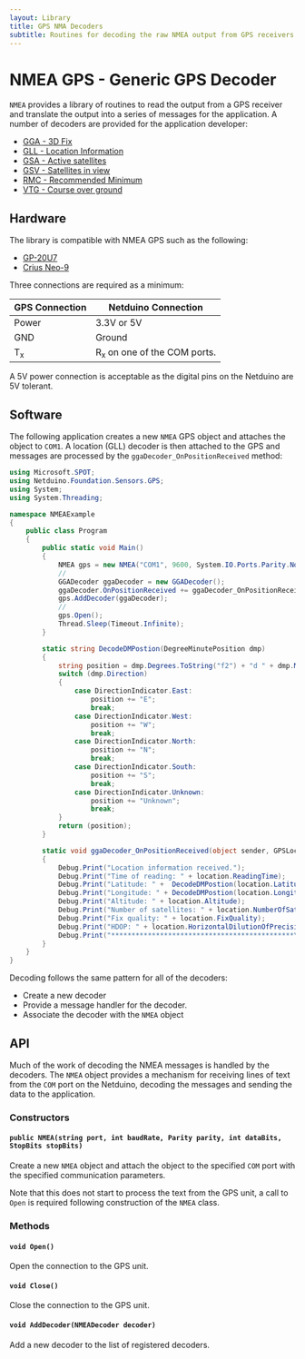 ```yaml
---
layout: Library
title: GPS NMA Decoders
subtitle: Routines for decoding the raw NMEA output from GPS receivers.
---
```


# NMEA GPS - Generic GPS Decoder

`NMEA` provides a library of routines to read the output from a GPS receiver and translate the output into a series of messages for the application.  A number of decoders are provided for the application developer:

* [GGA - 3D Fix](GGADecoder)
* [GLL - Location Information](GLLDecoder)
* [GSA - Active satellites](GSADecoder)
* [GSV - Satellites in view](GSVDecoder)
* [RMC - Recommended Minimum](RMCDecoder)
* [VTG - Course over ground](VTGDecoder)

## Hardware

The library is compatible with NMEA GPS such as the following:

* [GP-20U7](https://www.sparkfun.com/products/13740)
* [Crius Neo-9](https://www.amazon.com/Crius-U-blox-Multiwii-Pixhawk-Controller/dp/B00KTYRZC8)

Three connections are required as a minimum:

| GPS Connection | Netduino Connection |
|------------------|------------|
| Power            | 3.3V or 5V |
| GND              | Ground     |
| T<sub>x</sub>    | R<sub>x</sub> on one of the COM ports. |

A 5V power connection is acceptable as the digital pins on the Netduino are 5V tolerant.

## Software

The following application creates a new `NMEA` GPS object and attaches the object to `COM1`.  A location (GLL) decoder is then attached to the GPS and messages are processed by the `ggaDecoder_OnPositionReceived` method:

```csharp
using Microsoft.SPOT;
using Netduino.Foundation.Sensors.GPS;
using System;
using System.Threading;

namespace NMEAExample
{
    public class Program
    {
        public static void Main()
        {
            NMEA gps = new NMEA("COM1", 9600, System.IO.Ports.Parity.None, 8, System.IO.Ports.StopBits.One);
            //
            GGADecoder ggaDecoder = new GGADecoder();
            ggaDecoder.OnPositionReceived += ggaDecoder_OnPositionReceived;
            gps.AddDecoder(ggaDecoder);
            //
            gps.Open();
            Thread.Sleep(Timeout.Infinite);
        }

        static string DecodeDMPostion(DegreeMinutePosition dmp)
        {
            string position = dmp.Degrees.ToString("f2") + "d " + dmp.Minutes.ToString("f2") + "m ";
            switch (dmp.Direction)
            {
                case DirectionIndicator.East:
                    position += "E";
                    break;
                case DirectionIndicator.West:
                    position += "W";
                    break;
                case DirectionIndicator.North:
                    position += "N";
                    break;
                case DirectionIndicator.South:
                    position += "S";
                    break;
                case DirectionIndicator.Unknown:
                    position += "Unknown";
                    break;
            }
            return (position);
        }

        static void ggaDecoder_OnPositionReceived(object sender, GPSLocation location)
        {
            Debug.Print("Location information received.");
            Debug.Print("Time of reading: " + location.ReadingTime);
            Debug.Print("Latitude: " +  DecodeDMPostion(location.Latitude));
            Debug.Print("Longitude: " + DecodeDMPostion(location.Longitude));
            Debug.Print("Altitude: " + location.Altitude);
            Debug.Print("Number of satellites: " + location.NumberOfSatellites);
            Debug.Print("Fix quality: " + location.FixQuality);
            Debug.Print("HDOP: " + location.HorizontalDilutionOfPrecision.ToString("f2"));
            Debug.Print("*********************************************\n");
        }
    }
}

```

Decoding follows the same pattern for all of the decoders:

* Create a new decoder
* Provide a message handler for the decoder.
* Associate the decoder with the `NMEA` object

## API

Much of the work of decoding the NMEA messages is handled by the decoders.  The `NMEA` object provides a mechanism for receiving lines of text from the `COM` port on the Netduino, decoding the messages and sending the data to the application.

### Constructors

#### `public NMEA(string port, int baudRate, Parity parity, int dataBits, StopBits stopBits)`

Create a new `NMEA` object and attach the object to the specified `COM` port with the specified communication parameters.

Note that this does not start to process the text from the GPS unit, a call to `Open` is required following construction of the `NMEA` class.

### Methods

#### `void Open()`

Open the connection to the GPS unit.

#### `void Close()`

Close the connection to the GPS unit.

#### `void AddDecoder(NMEADecoder decoder)`

Add a new decoder to the list of registered decoders.
